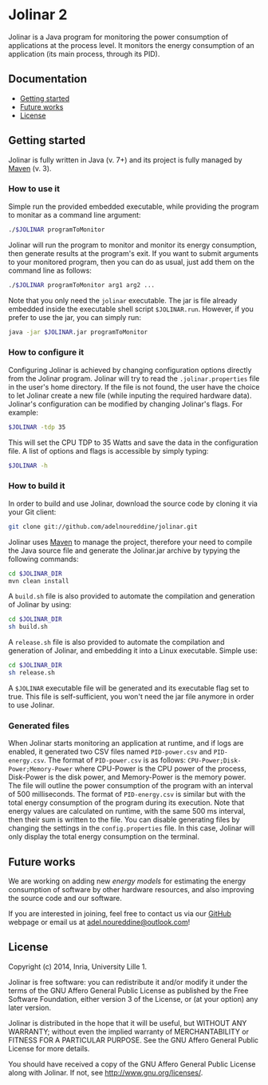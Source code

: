 # Jolinar 2

Jolinar is a Java program for monitoring the power consumption of applications at the process level.
It monitors the energy consumption of an application (its main process, through its PID).

## Documentation
* [Getting started](#getting-started)
* [Future works](#future-works)
* [License](#license)

## Getting started

Jolinar is fully written in Java (v. 7+) and its project is fully managed by [Maven](http://maven.apache.org "Maven") (v. 3).

### How to use it

Simple run the provided embedded executable, while providing the program to monitar as a command line argument:

```bash
./$JOLINAR programToMonitor
```

Jolinar will run the program to monitor and monitor its energy consumption, then generate results at the program's exit.
If you want to submit arguments to your monitored program, then you can do as usual, just add them on the command line as follows:

```bash
./$JOLINAR programToMonitor arg1 arg2 ...
```

Note that you only need the `jolinar` executable.
The jar is file already embedded inside the executable shell script `$JOLINAR.run`. 
However, if you prefer to use the jar, you can simply run:

```bash
java -jar $JOLINAR.jar programToMonitor
```

### How to configure it

Configuring Jolinar is achieved by changing configuration options directly from the Jolinar program.
Jolinar will try to read the `.jolinar.properties` file in the user's home directory.
If the file is not found, the user have the choice to let Jolinar create a new file (while inputing the required hardware data).
Jolinar's configuration can be modified by changing Jolinar's flags. For example:

```bash
$JOLINAR -tdp 35
```

This will set the CPU TDP to 35 Watts and save the data in the configuration file.
A list of options and flags is accessible by simply typing:

```bash
$JOLINAR -h
```

### How to build it

In order to build and use Jolinar, download the source code by cloning it via your Git client:

```bash
git clone git://github.com/adelnoureddine/jolinar.git
```

Jolinar uses [Maven](http://maven.apache.org "Maven") to manage the project, therefore your need to compile the Java source file and generate the Jolinar.jar archive by typying the following commands:

```bash
cd $JOLINAR_DIR
mvn clean install
```

A `build.sh` file is also provided to automate the compilation and generation of Jolinar by using:
```bash
cd $JOLINAR_DIR
sh build.sh
```

A `release.sh` file is also provided to automate the compilation and generation of Jolinar, and embedding it into a Linux executable. Simple use:
```bash
cd $JOLINAR_DIR
sh release.sh
```

A `$JOLINAR` executable file will be generated and its executable flag set to true.
This file is self-sufficient, you won't need the jar file anymore in order to use Jolinar.

### Generated files

When Jolinar starts monitoring an application at runtime, and if logs are enabled, it generated two CSV files named `PID-power.csv` and `PID-energy.csv`.
The format of `PID-power.csv` is as follows: `CPU-Power;Disk-Power;Memory-Power` where CPU-Power is the CPU power of the process, Disk-Power is the disk power, and Memory-Power is the memory power.
The file will outline the power consumption of the program with an interval of 500 milliseconds.
The format of `PID-energy.csv` is similar but with the total energy consumption of the program during its execution.
Note that energy values are calculated on runtime, with the same 500 ms interval, then their sum is written to the file.
You can disable generating files by changing the settings in the `config.properties` file.
In this case, Jolinar will only display the total energy consumption on the terminal.

## Future works

We are working on adding new _energy models_ for estimating the energy consumption of software by other hardware resources, and also improving the source code and our software.

If you are interested in joining, feel free to contact us via our [GitHub](https://github.com/adelnoureddine/jolinar "GitHub") webpage or email us at adel.noureddine@outlook.com!

## License

Copyright (c) 2014, Inria, University Lille 1.

Jolinar is free software: you can redistribute it and/or modify
it under the terms of the GNU Affero General Public License as
published by the Free Software Foundation, either version 3 of the
License, or (at your option) any later version.

Jolinar is distributed in the hope that it will be useful,
but WITHOUT ANY WARRANTY; without even the implied warranty of
MERCHANTABILITY or FITNESS FOR A PARTICULAR PURPOSE. See the
GNU Affero General Public License for more details.

You should have received a copy of the GNU Affero General Public License
along with Jolinar. If not, see <http://www.gnu.org/licenses/>.